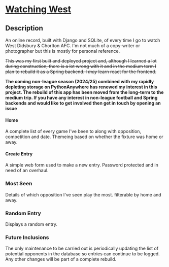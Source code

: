 # [Watching West](https://yanader.pythonanywhere.com/watchingwest/)

## Description

An online record, built with Django and SQLite, of every time I go to watch West Didsbury & Chorlton AFC. I'm not much of a copy-writer or photographer but this is mostly for personal reference.

~~This was my first built and deployed project and, although I learned a lot during construction, there is a lot wrong with it and in the medium term I plan to rebuild it as a Spring backend. I _may_ learn react for the frontend.~~

**The coming non-league season (2024/25) combined with my rapidly depleting storage on PythonAnywhere has renewed my interest in this project. The rebuild of this app has been moved from the long-term to the medium trip. If you have any interest in non-league football and Spring backends and would like to get involved then get in touch by opening an issue**

#### Home

A complete list of every game I've been to along with opposition, competition and date. Themeing based on whether the fixture was home or away.

#### Create Entry

A simple web form used to make a new entry. Password protected and in need of an overhaul.

### Most Seen

Details of which opposition I've seen play the most. filterable by home and away.

### Random Entry

Displays a random entry.

### Future Inclusions

The only maintenance to be carried out is periodically updating the list of potential opponents in the database so entries can continue to be logged. Any other changes will be part of a complete rebuild.
